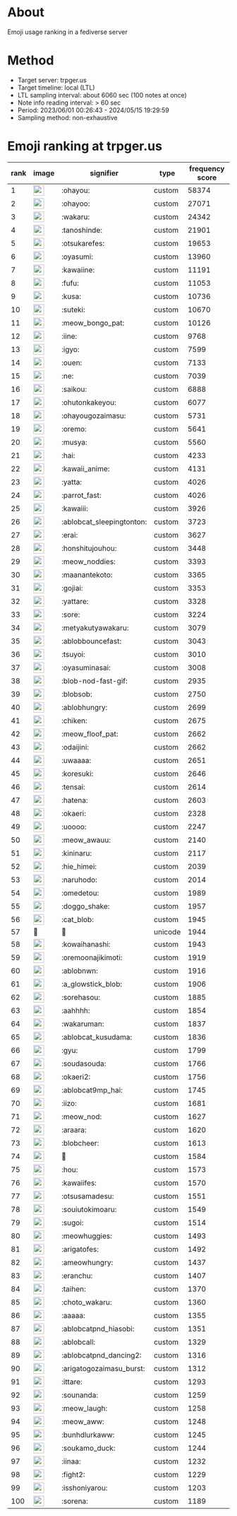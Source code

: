 # About
Emoji usage ranking in a fediverse server

# Method
- Target server: trpger.us
- Target timeline: local (LTL)
- LTL sampling interval: about 6060 sec (100 notes at once)
- Note info reading interval: > 60 sec
- Period: 2023/06/01 00:26:43 - 2024/05/15 19:29:59 
- Sampling method: non-exhaustive

# Emoji ranking at trpger.us

|rank|image|signifier|type|frequency score|
|----|----|----|----|----|
|1|<img height="24" src="https://trpger.us/emoji/ohayou.webp">|:ohayou:|custom|58374|
|2|<img height="24" src="https://trpger.us/emoji/ohayoo.webp">|:ohayoo:|custom|27071|
|3|<img height="24" src="https://trpger.us/emoji/wakaru.webp">|:wakaru:|custom|24342|
|4|<img height="24" src="https://trpger.us/emoji/tanoshinde.webp">|:tanoshinde:|custom|21901|
|5|<img height="24" src="https://trpger.us/emoji/otsukarefes.webp">|:otsukarefes:|custom|19653|
|6|<img height="24" src="https://trpger.us/emoji/oyasumi.webp">|:oyasumi:|custom|13960|
|7|<img height="24" src="https://trpger.us/emoji/kawaiine.webp">|:kawaiine:|custom|11191|
|8|<img height="24" src="https://trpger.us/emoji/fufu.webp">|:fufu:|custom|11053|
|9|<img height="24" src="https://trpger.us/emoji/kusa.webp">|:kusa:|custom|10736|
|10|<img height="24" src="https://trpger.us/emoji/suteki.webp">|:suteki:|custom|10670|
|11|<img height="24" src="https://trpger.us/emoji/meow_bongo_pat.webp">|:meow_bongo_pat:|custom|10126|
|12|<img height="24" src="https://trpger.us/emoji/iine.webp">|:iine:|custom|9768|
|13|<img height="24" src="https://trpger.us/emoji/igyo.webp">|:igyo:|custom|7599|
|14|<img height="24" src="https://trpger.us/emoji/ouen.webp">|:ouen:|custom|7133|
|15|<img height="24" src="https://trpger.us/emoji/ne.webp">|:ne:|custom|7039|
|16|<img height="24" src="https://trpger.us/emoji/saikou.webp">|:saikou:|custom|6888|
|17|<img height="24" src="https://trpger.us/emoji/ohutonkakeyou.webp">|:ohutonkakeyou:|custom|6077|
|18|<img height="24" src="https://trpger.us/emoji/ohayougozaimasu.webp">|:ohayougozaimasu:|custom|5731|
|19|<img height="24" src="https://trpger.us/emoji/oremo.webp">|:oremo:|custom|5641|
|20|<img height="24" src="https://trpger.us/emoji/musya.webp">|:musya:|custom|5560|
|21|<img height="24" src="https://trpger.us/emoji/hai.webp">|:hai:|custom|4233|
|22|<img height="24" src="https://trpger.us/emoji/kawaii_anime.webp">|:kawaii_anime:|custom|4131|
|23|<img height="24" src="https://trpger.us/emoji/yatta.webp">|:yatta:|custom|4026|
|24|<img height="24" src="https://trpger.us/emoji/parrot_fast.webp">|:parrot_fast:|custom|4026|
|25|<img height="24" src="https://trpger.us/emoji/kawaiii.webp">|:kawaiii:|custom|3926|
|26|<img height="24" src="https://trpger.us/emoji/ablobcat_sleepingtonton.webp">|:ablobcat_sleepingtonton:|custom|3723|
|27|<img height="24" src="https://trpger.us/emoji/erai.webp">|:erai:|custom|3627|
|28|<img height="24" src="https://trpger.us/emoji/honshitujouhou.webp">|:honshitujouhou:|custom|3448|
|29|<img height="24" src="https://trpger.us/emoji/meow_noddies.webp">|:meow_noddies:|custom|3393|
|30|<img height="24" src="https://trpger.us/emoji/maanantekoto.webp">|:maanantekoto:|custom|3365|
|31|<img height="24" src="https://trpger.us/emoji/gojiai.webp">|:gojiai:|custom|3353|
|32|<img height="24" src="https://trpger.us/emoji/yattare.webp">|:yattare:|custom|3328|
|33|<img height="24" src="https://trpger.us/emoji/sore.webp">|:sore:|custom|3224|
|34|<img height="24" src="https://trpger.us/emoji/metyakutyawakaru.webp">|:metyakutyawakaru:|custom|3079|
|35|<img height="24" src="https://trpger.us/emoji/ablobbouncefast.webp">|:ablobbouncefast:|custom|3043|
|36|<img height="24" src="https://trpger.us/emoji/tsuyoi.webp">|:tsuyoi:|custom|3010|
|37|<img height="24" src="https://trpger.us/emoji/oyasuminasai.webp">|:oyasuminasai:|custom|3008|
|38|<img height="24" src="https://trpger.us/emoji/blob-nod-fast-gif.webp">|:blob-nod-fast-gif:|custom|2935|
|39|<img height="24" src="https://trpger.us/emoji/blobsob.webp">|:blobsob:|custom|2750|
|40|<img height="24" src="https://trpger.us/emoji/ablobhungry.webp">|:ablobhungry:|custom|2699|
|41|<img height="24" src="https://trpger.us/emoji/chiken.webp">|:chiken:|custom|2675|
|42|<img height="24" src="https://trpger.us/emoji/meow_floof_pat.webp">|:meow_floof_pat:|custom|2662|
|43|<img height="24" src="https://trpger.us/emoji/odaijini.webp">|:odaijini:|custom|2662|
|44|<img height="24" src="https://trpger.us/emoji/uwaaaa.webp">|:uwaaaa:|custom|2651|
|45|<img height="24" src="https://trpger.us/emoji/koresuki.webp">|:koresuki:|custom|2646|
|46|<img height="24" src="https://trpger.us/emoji/tensai.webp">|:tensai:|custom|2614|
|47|<img height="24" src="https://trpger.us/emoji/hatena.webp">|:hatena:|custom|2603|
|48|<img height="24" src="https://trpger.us/emoji/okaeri.webp">|:okaeri:|custom|2328|
|49|<img height="24" src="https://trpger.us/emoji/uoooo.webp">|:uoooo:|custom|2247|
|50|<img height="24" src="https://trpger.us/emoji/meow_awauu.webp">|:meow_awauu:|custom|2140|
|51|<img height="24" src="https://trpger.us/emoji/kininaru.webp">|:kininaru:|custom|2117|
|52|<img height="24" src="https://trpger.us/emoji/hie_himei.webp">|:hie_himei:|custom|2039|
|53|<img height="24" src="https://trpger.us/emoji/naruhodo.webp">|:naruhodo:|custom|2014|
|54|<img height="24" src="https://trpger.us/emoji/omedetou.webp">|:omedetou:|custom|1989|
|55|<img height="24" src="https://trpger.us/emoji/doggo_shake.webp">|:doggo_shake:|custom|1957|
|56|<img height="24" src="https://trpger.us/emoji/cat_blob.webp">|:cat_blob:|custom|1945|
|57|🍮|🍮|unicode|1944|
|58|<img height="24" src="https://trpger.us/emoji/kowaihanashi.webp">|:kowaihanashi:|custom|1943|
|59|<img height="24" src="https://trpger.us/emoji/oremoonajikimoti.webp">|:oremoonajikimoti:|custom|1919|
|60|<img height="24" src="https://trpger.us/emoji/ablobnwn.webp">|:ablobnwn:|custom|1916|
|61|<img height="24" src="https://trpger.us/emoji/a_glowstick_blob.webp">|:a_glowstick_blob:|custom|1906|
|62|<img height="24" src="https://trpger.us/emoji/sorehasou.webp">|:sorehasou:|custom|1885|
|63|<img height="24" src="https://trpger.us/emoji/aahhhh.webp">|:aahhhh:|custom|1854|
|64|<img height="24" src="https://trpger.us/emoji/wakaruman.webp">|:wakaruman:|custom|1837|
|65|<img height="24" src="https://trpger.us/emoji/ablobcat_kusudama.webp">|:ablobcat_kusudama:|custom|1836|
|66|<img height="24" src="https://trpger.us/emoji/gyu.webp">|:gyu:|custom|1799|
|67|<img height="24" src="https://trpger.us/emoji/soudasouda.webp">|:soudasouda:|custom|1766|
|68|<img height="24" src="https://trpger.us/emoji/okaeri2.webp">|:okaeri2:|custom|1756|
|69|<img height="24" src="https://trpger.us/emoji/ablobcat9mp_hai.webp">|:ablobcat9mp_hai:|custom|1745|
|70|<img height="24" src="https://trpger.us/emoji/iizo.webp">|:iizo:|custom|1681|
|71|<img height="24" src="https://trpger.us/emoji/meow_nod.webp">|:meow_nod:|custom|1627|
|72|<img height="24" src="https://trpger.us/emoji/araara.webp">|:araara:|custom|1620|
|73|<img height="24" src="https://trpger.us/emoji/blobcheer.webp">|:blobcheer:|custom|1613|
|74|<img height="24" src="https://trpger.us/emoji/birthday.webp">|:birthday:|custom|1584|
|75|<img height="24" src="https://trpger.us/emoji/hou.webp">|:hou:|custom|1573|
|76|<img height="24" src="https://trpger.us/emoji/kawaiifes.webp">|:kawaiifes:|custom|1570|
|77|<img height="24" src="https://trpger.us/emoji/otsusamadesu.webp">|:otsusamadesu:|custom|1551|
|78|<img height="24" src="https://trpger.us/emoji/souiutokimoaru.webp">|:souiutokimoaru:|custom|1549|
|79|<img height="24" src="https://trpger.us/emoji/sugoi.webp">|:sugoi:|custom|1514|
|80|<img height="24" src="https://trpger.us/emoji/meowhuggies.webp">|:meowhuggies:|custom|1493|
|81|<img height="24" src="https://trpger.us/emoji/arigatofes.webp">|:arigatofes:|custom|1492|
|82|<img height="24" src="https://trpger.us/emoji/ameowhungry.webp">|:ameowhungry:|custom|1437|
|83|<img height="24" src="https://trpger.us/emoji/eranchu.webp">|:eranchu:|custom|1407|
|84|<img height="24" src="https://trpger.us/emoji/taihen.webp">|:taihen:|custom|1370|
|85|<img height="24" src="https://trpger.us/emoji/choto_wakaru.webp">|:choto_wakaru:|custom|1360|
|86|<img height="24" src="https://trpger.us/emoji/aaaaa.webp">|:aaaaa:|custom|1355|
|87|<img height="24" src="https://trpger.us/emoji/ablobcatpnd_hiasobi.webp">|:ablobcatpnd_hiasobi:|custom|1351|
|88|<img height="24" src="https://trpger.us/emoji/ablobcall.webp">|:ablobcall:|custom|1329|
|89|<img height="24" src="https://trpger.us/emoji/ablobcatpnd_dancing2.webp">|:ablobcatpnd_dancing2:|custom|1316|
|90|<img height="24" src="https://trpger.us/emoji/arigatogozaimasu_burst.webp">|:arigatogozaimasu_burst:|custom|1312|
|91|<img height="24" src="https://trpger.us/emoji/ittare.webp">|:ittare:|custom|1293|
|92|<img height="24" src="https://trpger.us/emoji/sounanda.webp">|:sounanda:|custom|1259|
|93|<img height="24" src="https://trpger.us/emoji/meow_laugh.webp">|:meow_laugh:|custom|1258|
|94|<img height="24" src="https://trpger.us/emoji/meow_aww.webp">|:meow_aww:|custom|1248|
|95|<img height="24" src="https://trpger.us/emoji/bunhdlurkaww.webp">|:bunhdlurkaww:|custom|1245|
|96|<img height="24" src="https://trpger.us/emoji/soukamo_duck.webp">|:soukamo_duck:|custom|1244|
|97|<img height="24" src="https://trpger.us/emoji/iinaa.webp">|:iinaa:|custom|1232|
|98|<img height="24" src="https://trpger.us/emoji/fight2.webp">|:fight2:|custom|1229|
|99|<img height="24" src="https://trpger.us/emoji/isshoniyarou.webp">|:isshoniyarou:|custom|1203|
|100|<img height="24" src="https://trpger.us/emoji/sorena.webp">|:sorena:|custom|1189|
